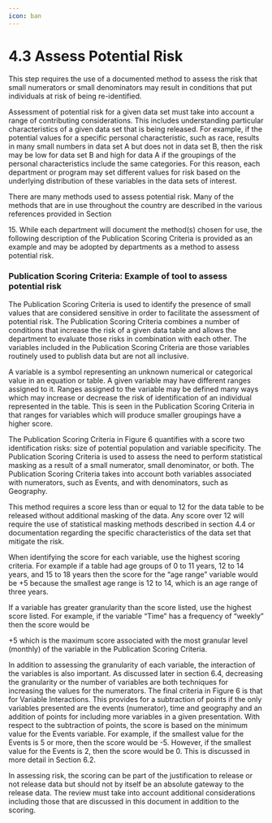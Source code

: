 ```yaml
---
icon: ban
---
```


# 4.3 Assess Potential Risk

This step requires the use of a documented method to assess the risk that small numerators or small denominators may result in conditions that put individuals at risk of being re-identified.

Assessment of potential risk for a given data set must take into account a range of contributing considerations. This includes understanding particular characteristics of a given data set that is being released. For example, if the potential values for a specific personal characteristic, such as race, results in many small numbers in data set A but does not in data set B, then the risk may be low for data set B and high for data A if the groupings of the personal characteristics include the same categories. For this reason, each department or program may set different values for risk based on the underlying distribution of these variables in the data sets of interest.

There are many methods used to assess potential risk. Many of the methods that are in use throughout the country are described in the various references provided in Section

15\. While each department will document the method(s) chosen for use, the following description of the Publication Scoring Criteria is provided as an example and may be adopted by departments as a method to assess potential risk.

### Publication Scoring Criteria: Example of tool to assess potential risk

The Publication Scoring Criteria is used to identify the presence of small values that are considered sensitive in order to facilitate the assessment of potential risk. The Publication Scoring Criteria combines a number of conditions that increase the risk of a given data table and allows the department to evaluate those risks in combination with each other. The variables included in the Publication Scoring Criteria are those variables routinely used to publish data but are not all inclusive.

A variable is a symbol representing an unknown numerical or categorical value in an equation or table. A given variable may have different ranges assigned to it. Ranges assigned to the variable may be defined many ways which may increase or decrease the risk of identification of an individual represented in the table. This is seen in the Publication Scoring Criteria in that ranges for variables which will produce smaller groupings have a higher score.

The Publication Scoring Criteria in Figure 6 quantifies with a score two identification risks: size of potential population and variable specificity. The Publication Scoring Criteria is used to assess the need to perform statistical masking as a result of a small numerator, small denominator, or both. The Publication Scoring Criteria takes into account both variables associated with numerators, such as Events, and with denominators, such as Geography.

This method requires a score less than or equal to 12 for the data table to be released without additional masking of the data. Any score over 12 will require the use of statistical masking methods described in section 4.4 or documentation regarding the specific characteristics of the data set that mitigate the risk.

When identifying the score for each variable, use the highest scoring criteria. For example if a table had age groups of 0 to 11 years, 12 to 14 years, and 15 to 18 years then the score for the “age range” variable would be +5 because the smallest age range is 12 to 14, which is an age range of three years.

If a variable has greater granularity than the score listed, use the highest score listed. For example, if the variable “Time” has a frequency of “weekly” then the score would be

+5 which is the maximum score associated with the most granular level (monthly) of the variable in the Publication Scoring Criteria.

In addition to assessing the granularity of each variable, the interaction of the variables is also important. As discussed later in section 6.4, decreasing the granularity or the number of variables are both techniques for increasing the values for the numerators. The final criteria in Figure 6 is that for Variable Interactions. This provides for a subtraction of points if the only variables presented are the events (numerator), time and geography and an addition of points for including more variables in a given presentation. With respect to the subtraction of points, the score is based on the minimum value for the Events variable. For example, if the smallest value for the Events is 5 or more, then the score would be -5. However, if the smallest value for the Events is 2, then the score would be 0. This is discussed in more detail in Section 6.2.

In assessing risk, the scoring can be part of the justification to release or not release data but should not by itself be an absolute gateway to the release data. The review must take into account additional considerations including those that are discussed in this document in addition to the scoring.
